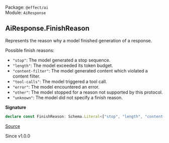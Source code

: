 Package: `@effect/ai`<br />
Module: `AiResponse`<br />

## AiResponse.FinishReason

Represents the reason why a model finished generation of a response.

Possible finish reasons:
- `"stop"`: The model generated a stop sequence.
- `"length"`: The model exceeded its token budget.
- `"content-filter"`: The model generated content which violated a content filter.
- `"tool-calls"`: The model triggered a tool call.
- `"error"`: The model encountered an error.
- `"other"`: The model stopped for a reason not supported by this protocol.
- `"unknown"`: The model did not specify a finish reason.

**Signature**

```ts
declare const FinishReason: Schema.Literal<["stop", "length", "content-filter", "tool-calls", "error", "other", "unknown"]>
```

[Source](https://github.com/Effect-TS/effect/tree/main/packages/ai/ai/src/AiResponse.ts#L562)

Since v1.0.0